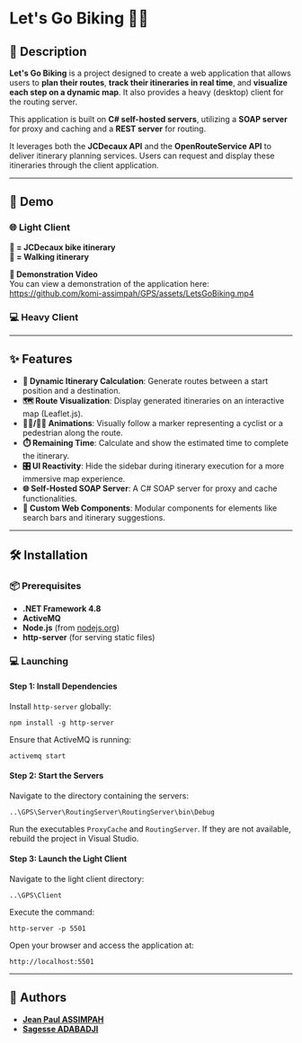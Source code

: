 # Let's Go Biking 🚴‍♂️

## 📝 Description  
**Let's Go Biking** is a project designed to create a web application that allows users to **plan their routes**, **track their itineraries in real time**, and **visualize each step on a dynamic map**. It also provides a heavy (desktop) client for the routing server.

This application is built on **C# self-hosted servers**, utilizing a **SOAP server** for proxy and caching and a **REST server** for routing.

It leverages both the **JCDecaux API** and the **OpenRouteService API** to deliver itinerary planning services. Users can request and display these itineraries through the client application.

---

## 🚀 Demo

### 🌐 Light Client  
**🔵 = JCDecaux bike itinerary**  
**🔴 = Walking itinerary**

**🎥 Demonstration Video**  
You can view a demonstration of the application here:  
https://github.com/komi-assimpah/GPS/assets/LetsGoBiking.mp4

### 💻 Heavy Client

---

## ✨ Features

- **📍 Dynamic Itinerary Calculation**: Generate routes between a start position and a destination.  
- **🗺️ Route Visualization**: Display generated itineraries on an interactive map (Leaflet.js).  
- **🚶‍♂️/🚴‍♂️ Animations**: Visually follow a marker representing a cyclist or a pedestrian along the route.  
- **⏱️ Remaining Time**: Calculate and show the estimated time to complete the itinerary.  
- **🎛️ UI Reactivity**: Hide the sidebar during itinerary execution for a more immersive map experience.  
- **🌐 Self-Hosted SOAP Server**: A C# SOAP server for proxy and cache functionalities.  
- **🧩 Custom Web Components**: Modular components for elements like search bars and itinerary suggestions.

---

## 🛠️ Installation

### 📦 Prerequisites

- **.NET Framework 4.8**  
- **ActiveMQ**  
- **Node.js** (from [nodejs.org](https://nodejs.org/))  
- **http-server** (for serving static files)

### 💻 Launching

#### Step 1: Install Dependencies

Install `http-server` globally:
```
npm install -g http-server
```

Ensure that ActiveMQ is running:
```
activemq start
```

#### Step 2: Start the Servers
Navigate to the directory containing the servers:

```
..\GPS\Server\RoutingServer\RoutingServer\bin\Debug
```


Run the executables `ProxyCache` and `RoutingServer`. If they are not available, rebuild the project in Visual Studio.


#### Step 3: Launch the Light Client

Navigate to the light client directory:
```
..\GPS\Client
```

Execute the command:
```
http-server -p 5501
```

Open your browser and access the application at:
```
http://localhost:5501
```



---

## 👥 Authors

- [**Jean Paul ASSIMPAH**](https://github.com/komi-assimpah)  
- [**Sagesse ADABADJI**](https://github.com/Sagesse554)
